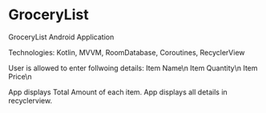 # GroceryList

GroceryList Android Application

Technologies: Kotlin, MVVM, RoomDatabase, Coroutines, RecyclerView

User is allowed to enter follwoing details:
Item Name\n
Item Quantity\n
Item Price\n

App displays Total Amount of each item. App displays all details in recyclerview. 
